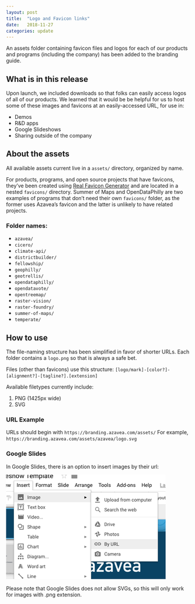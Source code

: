 ```yaml
---
layout: post
title:  "Logo and Favicon links"
date:   2018-11-27
categories: update
---
```


An assets folder containing favicon files and logos for each of our products and programs (including the company) has been added to the branding guide.

## What is in this release
Upon launch, we included downloads so that folks can easily access logos of all of our products. We learned that it would be be helpful for us to host some of these images and favicons at an easily-accessed URL, for use in:
- Demos
- R&D apps
- Google Slideshows
- Sharing outside of the company

## About the assets
All available assets current live in a `assets/` directory, organized by name. 

For products, programs, and open source projects that have favicons, they’ve been created using [Real Favicon Generator](https://realfavicongenerator.net/) and are located in a nested `favicons/` directory. Summer of Maps and OpenDataPhilly are two examples of programs that don’t need their own `favicons/` folder, as the former uses Azavea’s favicon and the latter is unlikely to have related projects.

### Folder names:
- `azavea/`
- `cicero/`
- `climate-api/`
- `districtbuilder/`
- `fellowship/`
- `geophilly/`
- `geotrellis/`
- `opendataphilly/`
- `opendatavote/`
- `opentreemap/`
- `raster-vision/`
- `raster-foundry/`
- `summer-of-maps/`
- `temperate/`

## How to use
The file-naming structure has been simplified in favor of shorter URLs. Each folder contains a `logo.png` so that is always a safe bet.

Files (other than favicons) use this structure: `[logo/mark]-[color?]-[alignment?]-[tagline?].[extension]` 

Available filetypes currently include:
1. PNG (1425px wide)
2. SVG

### URL Example
URLs should begin with `https://branding.azavea.com/assets/`
For example, `https://branding.azavea.com/assets/azavea/logo.svg`

### Google Slides
In Google Slides, there is an option to insert images by their url:

![How to upload by URL in Google Slides](/images/posts/google-upload-by-url.png)

Please note that Google Slides does not allow SVGs, so this will only work for images with .png extension.

